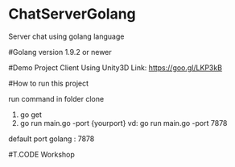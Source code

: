 # ChatServerGolang
Server chat using golang language

#Golang version 1.9.2 or newer

#Demo Project Client 
Using Unity3D
Link: https://goo.gl/LKP3kB

#How to run this project

run command in folder clone
1. go get
2. go run main.go -port {yourport}
vd: go run main.go -port 7878

default port golang : 7878

#T.CODE Workshop
